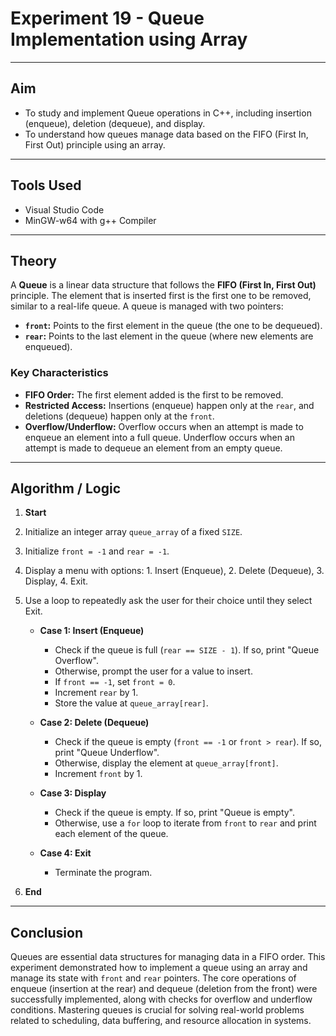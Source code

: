 # Experiment 19 - Queue Implementation using Array

---

## Aim
- To study and implement Queue operations in C++, including insertion (enqueue), deletion (dequeue), and display.
- To understand how queues manage data based on the FIFO (First In, First Out) principle using an array.

---

## Tools Used
- Visual Studio Code
- MinGW-w64 with g++ Compiler

---

## Theory
A **Queue** is a linear data structure that follows the **FIFO (First In, First Out)** principle. The element that is inserted first is the first one to be removed, similar to a real-life queue. A queue is managed with two pointers:
- **`front`:** Points to the first element in the queue (the one to be dequeued).
- **`rear`:** Points to the last element in the queue (where new elements are enqueued).

### Key Characteristics
- **FIFO Order:** The first element added is the first to be removed.
- **Restricted Access:** Insertions (enqueue) happen only at the `rear`, and deletions (dequeue) happen only at the `front`.
- **Overflow/Underflow:** Overflow occurs when an attempt is made to enqueue an element into a full queue. Underflow occurs when an attempt is made to dequeue an element from an empty queue.

---

## Algorithm / Logic
1.  **Start**
2.  Initialize an integer array `queue_array` of a fixed `SIZE`.
3.  Initialize `front = -1` and `rear = -1`.
4.  Display a menu with options: 1. Insert (Enqueue), 2. Delete (Dequeue), 3. Display, 4. Exit.
5.  Use a loop to repeatedly ask the user for their choice until they select Exit.

    -   **Case 1: Insert (Enqueue)**
        -   Check if the queue is full (`rear == SIZE - 1`). If so, print "Queue Overflow".
        -   Otherwise, prompt the user for a value to insert.
        -   If `front == -1`, set `front = 0`.
        -   Increment `rear` by 1.
        -   Store the value at `queue_array[rear]`.

    -   **Case 2: Delete (Dequeue)**
        -   Check if the queue is empty (`front == -1` or `front > rear`). If so, print "Queue Underflow".
        -   Otherwise, display the element at `queue_array[front]`.
        -   Increment `front` by 1.

    -   **Case 3: Display**
        -   Check if the queue is empty. If so, print "Queue is empty".
        -   Otherwise, use a `for` loop to iterate from `front` to `rear` and print each element of the queue.

    -   **Case 4: Exit**
        -   Terminate the program.

6.  **End**

---

## Conclusion
Queues are essential data structures for managing data in a FIFO order. This experiment demonstrated how to implement a queue using an array and manage its state with `front` and `rear` pointers. The core operations of enqueue (insertion at the rear) and dequeue (deletion from the front) were successfully implemented, along with checks for overflow and underflow conditions. Mastering queues is crucial for solving real-world problems related to scheduling, data buffering, and resource allocation in systems.
